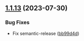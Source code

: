 ## [1.1.13](https://github.com/SylvanasCry/schema-registry-ajv/compare/v1.1.12...v1.1.13) (2023-07-30)


### Bug Fixes

* Fix semantic-release ([bb99d4d](https://github.com/SylvanasCry/schema-registry-ajv/commit/bb99d4deeac2fed5cdfb0de1f59625803c1eb1d9))
